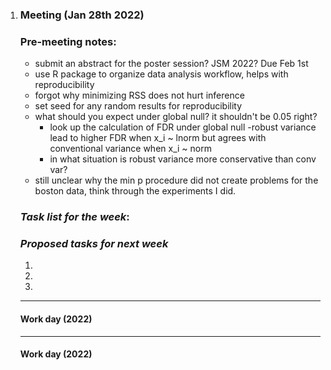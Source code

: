 1. ### Meeting (Jan 28th 2022)
    ### Pre-meeting notes:
    - submit an abstract for the poster session? JSM 2022? Due Feb 1st
    - use R package to organize data analysis workflow, helps with reproducibility
    - forgot why minimizing RSS does not hurt inference
    - set seed for any random results for reproducibility
    - what should  you expect under global null? it shouldn't be 0.05 right? 
        - look up the calculation of FDR under global null
    -robust variance lead to higher FDR when x_i ~ lnorm but agrees with conventional variance when x_i ~ norm
        - in what situation is robust variance more conservative than conv var?
    - still unclear why the min p procedure did not create problems for the boston data, think through the experiments I did. 

    ### *Task list for the week*: 
    ### *Proposed tasks for next week*
    1. 
    2.
    3.
    ---
    #### Work day (2022)
    ---
    #### Work day (2022)